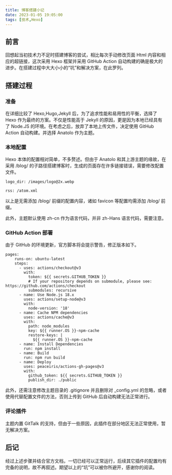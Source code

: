 ```yaml
---
title: 博客搭建小记
date: 2023-01-05 19:05:00
tags: [技术,Hexo]
---
```

## 前言
回想起当初技术力不足时搭建博客的尝试，相比每次手动修改页面 Html 内容和相应的超链接，这次采用 Hexo 框架并采用 GitHub Action 自动构建的确是极大的进步。在搭建过程中大大小小的“坑”和解决方案，在此罗列。
## 搭建过程
### 准备
在详细比较了 Hexo,Hugo,Jekyll 后，为了追求性能和易用性的平衡，选择了 Hexo 作为最终的方案。不仅是性能高于 Jekyll 的原因，更是因为本地已经具有了 Node.JS 的环境。在考虑之后，放弃了本地上传文件，决定使用 GitHub Action 自动构建。并选择 Anatolo 作为主题。
### 本地配置
Hexo 本体的配置相对简单，不多赘述。但由于 Anatolo 和其上游主题的缘故，在采用 /blog/ 的子路径搭建博客时，生成的页面存在许多链接错误，需要修改配置文件。

`logo_dir: /images/logo@2x.webp`

`rss: /atom.xml`

以上是无需添加 /blog/ 前缀的配置内容，诸如 favicon 等配置均需添加 /blog/ 前缀。

此外，主题默认使用 zh-cn 作为语言代码，并非 zh-Hans 语言代码，需要注意。
### GitHub Action 部署
由于 GitHub 的环境更新，官方脚本将会提示警告，修正版本如下。
```
pages:
    runs-on: ubuntu-latest
    steps:
      - uses: actions/checkout@v3
        with:
          token: ${{ secrets.GITHUB_TOKEN }}
          # If your repository depends on submodule, please see: https://github.com/actions/checkout
          submodules: recursive
      - name: Use Node.js 18.x
        uses: actions/setup-node@v3
        with:
          node-version: '18'
      - name: Cache NPM dependencies
        uses: actions/cache@v3
        with:
          path: node_modules
          key: ${{ runner.OS }}-npm-cache
          restore-keys: |
            ${{ runner.OS }}-npm-cache
      - name: Install Dependencies
        run: npm install
      - name: Build
        run: npm run build
      - name: Deploy
        uses: peaceiris/actions-gh-pages@v3
        with:
          github_token: ${{ secrets.GITHUB_TOKEN }}
          publish_dir: ./public
```
此外，还需注意修改主题目录的 .gitignore 并且删除对 _config.yml 的忽略，或者使用代替配置文件的方法，否则上传到 GitHub 后自动构建无法正常进行。
### 评论插件
主题内置 GitTalk 的支持，但由于一些原因，此插件在部分地区无法正常使用，暂无解决方案。
## 后记
经过上述步骤并结合官方文档，一切已经可以正常运行，后续其它插件的配置均有完备的说明，故不再叙述。期望以上的“坑”可以被你所避开，感谢你的阅读。